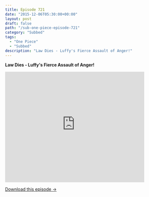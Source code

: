 ```yaml
---
title: Episode 721
date: "2015-12-06T05:30:00+00:00"
layout: post
draft: false
path: "/sub-one-piece-episode-721"
category: "Subbed"
tags:
  - "One Piece"
  - "Subbed"
description: "Law Dies - Luffy's Fierce Assault of Anger!"
---
```


**Law Dies - Luffy's Fierce Assault of Anger!**

<iframe width="640" height="360" src="https://www.rapidvideo.com/e/G6FRPGKUC6" frameborder="0" marginwidth=0 marginheight=0 scrolling=no allowfullscreen style="max-width:90%;"></iframe>

<a href="http://ouo.io/qs/eCodkFEQ?s=https://www.rapidvideo.com/d/G6FRPGKUC6" class="styled_a">Download this episode →</a>

